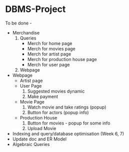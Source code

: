 # DBMS-Project

To be done -
* Merchandise
  1. Queries
      * Merch for home page
      * Merch for movies page
      * Merch for artist page
      * Merch for production house page
      * Merch for user page
  2. Webpage
* Webpage
  * Artist page
  * User Page
    1. Suggested movies dynamic
    2. Make payment
  * Movie Page
    1. Watch movie and take ratings (popup)
    2. Button for actors (popup info)
  * Production House
    1. Button for movies - popup for some info
    2. Upload Movie
* Indexing and query/database optimisation (Week 6, 7)
* Update doc and ER Model
* Algebraic Queries
